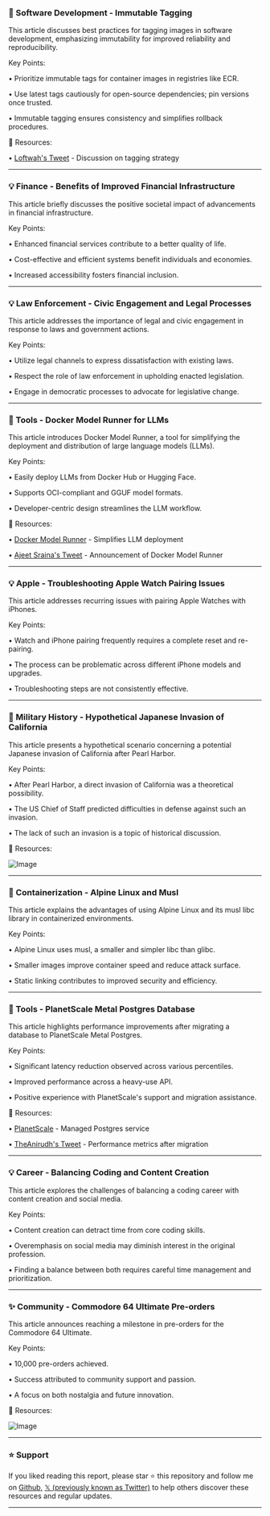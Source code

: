 ### 🤖 Software Development - Immutable Tagging

This article discusses best practices for tagging images in software development, emphasizing immutability for improved reliability and reproducibility.

Key Points:

• Prioritize immutable tags for container images in registries like ECR.


•  Use latest tags cautiously for open-source dependencies; pin versions once trusted.


• Immutable tagging ensures consistency and simplifies rollback procedures.


🔗 Resources:

• [Loftwah's Tweet](https://x.com/loftwah/status/1969715414524666112) -  Discussion on tagging strategy


---

### 💡 Finance - Benefits of Improved Financial Infrastructure

This article briefly discusses the positive societal impact of advancements in financial infrastructure.

Key Points:

• Enhanced financial services contribute to a better quality of life.


•  Cost-effective and efficient systems benefit individuals and economies.


•  Increased accessibility fosters financial inclusion.



---

### 💡 Law Enforcement - Civic Engagement and Legal Processes

This article addresses the importance of legal and civic engagement in response to laws and government actions.

Key Points:

• Utilize legal channels to express dissatisfaction with existing laws.


•  Respect the role of law enforcement in upholding enacted legislation.


•  Engage in democratic processes to advocate for legislative change.



---

### 🚀 Tools - Docker Model Runner for LLMs

This article introduces Docker Model Runner, a tool for simplifying the deployment and distribution of large language models (LLMs).

Key Points:

• Easily deploy LLMs from Docker Hub or Hugging Face.


•  Supports OCI-compliant and GGUF model formats.


•  Developer-centric design streamlines the LLM workflow.


🔗 Resources:

• [Docker Model Runner](https://t.co/CVvjyvuq6M) - Simplifies LLM deployment


• [Ajeet Sraina's Tweet](https://x.com/ajeetsraina/status/1969615138937586117) -  Announcement of Docker Model Runner


---

### 💡 Apple - Troubleshooting Apple Watch Pairing Issues

This article addresses recurring issues with pairing Apple Watches with iPhones.

Key Points:

•  Watch and iPhone pairing frequently requires a complete reset and re-pairing.


•  The process can be problematic across different iPhone models and upgrades.


•  Troubleshooting steps are not consistently effective.



---

### 🤖 Military History - Hypothetical Japanese Invasion of California

This article presents a hypothetical scenario concerning a potential Japanese invasion of California after Pearl Harbor.

Key Points:

•  After Pearl Harbor, a direct invasion of California was a theoretical possibility.


• The US Chief of Staff predicted difficulties in defense against such an invasion.


•  The lack of such an invasion is a topic of historical discussion.


🔗 Resources:

![Image](https://pbs.twimg.com/media/G1Q1uEWbQAE15PS?format=jpg&name=small)


---

### 🤖 Containerization - Alpine Linux and Musl

This article explains the advantages of using Alpine Linux and its musl libc library in containerized environments.


Key Points:

• Alpine Linux uses musl, a smaller and simpler libc than glibc.


•  Smaller images improve container speed and reduce attack surface.


•  Static linking contributes to improved security and efficiency.


---

### 🚀 Tools - PlanetScale Metal Postgres Database

This article highlights performance improvements after migrating a database to PlanetScale Metal Postgres.


Key Points:

• Significant latency reduction observed across various percentiles.


•  Improved performance across a heavy-use API.


•  Positive experience with PlanetScale's support and migration assistance.


🔗 Resources:

• [PlanetScale](https://x.com/PlanetScale) - Managed Postgres service


• [TheAnirudh's Tweet](https://x.com/TheAnirudh/status/1969606069266891119) - Performance metrics after migration


---

### 💡 Career - Balancing Coding and Content Creation

This article explores the challenges of balancing a coding career with content creation and social media.


Key Points:

•  Content creation can detract time from core coding skills.


•  Overemphasis on social media may diminish interest in the original profession.


•  Finding a balance between both requires careful time management and prioritization.



---

### ✨ Community - Commodore 64 Ultimate Pre-orders

This article announces reaching a milestone in pre-orders for the Commodore 64 Ultimate.


Key Points:

• 10,000 pre-orders achieved.


•  Success attributed to community support and passion.


•  A focus on both nostalgia and future innovation.


🔗 Resources:

![Image](https://pbs.twimg.com/media/G1U_dk8WEAAZx_-?format=jpg&name=small)


---

### ⭐️ Support

If you liked reading this report, please star ⭐️ this repository and follow me on [Github](https://github.com/Drix10), [𝕏 (previously known as Twitter)](https://x.com/DRIX_10_) to help others discover these resources and regular updates.

---